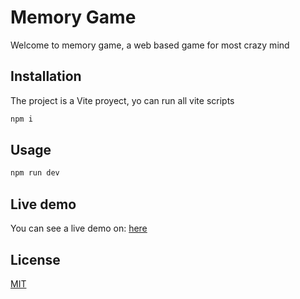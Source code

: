 # Memory Game

Welcome to memory game, a web based game for most crazy mind

## Installation

The project is a Vite proyect, yo can run all vite scripts

```javascript
npm i
```

## Usage

```javascript
npm run dev
```

## Live demo

You can see a live demo on: [here](https://javohotel.github.io/memory/)

## License

[MIT](https://choosealicense.com/licenses/mit/)